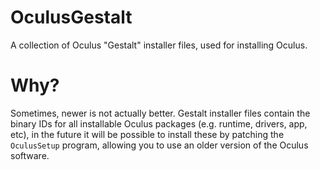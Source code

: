 # OculusGestalt
A collection of Oculus "Gestalt" installer files, used for installing Oculus.

# Why?
Sometimes, newer is not actually better. Gestalt installer files contain the binary IDs for all installable Oculus packages (e.g. runtime, drivers, app, etc), in the future it will be possible to install these by patching the `OculusSetup` program, allowing you to use an older version of the Oculus software.
